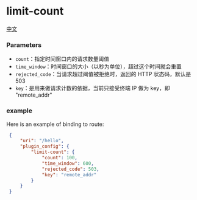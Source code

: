 # limit-count
[中文](limit-count-cn.md)

### Parameters
* `count`：指定时间窗口内的请求数量阈值
* `time_window`：时间窗口的大小（以秒为单位），超过这个时间就会重置
* `rejected_code`：当请求超过阈值被拒绝时，返回的 HTTP 状态码，默认是 503
* `key`：是用来做请求计数的依据，当前只接受终端 IP 做为 key，即 "remote_addr"

### example
Here is an example of binding to route:

```json
 {
     "uri": "/hello",
     "plugin_config": {
         "limit-count": {
             "count": 100,
             "time_window": 600,
             "rejected_code": 503,
             "key": "remote_addr"
         }
     }
 }
```
